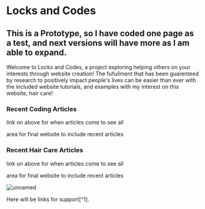 # Locks and Codes

## This is a Prototype, so I have coded one page as a test, and next versions will have more as I am able to expand.

Welcome to Locks and Codes, a project exploring helping others on your interests through website creation! The fufuilment that has been guarenteed by research to positively impact people's lives can be easier than ever with the included website tutorials, and examples with my interest on this website, hair care! 

### Recent Coding Articles

link on above for when articles come to see all

area for final website to include recent articles

### Recent Hair Care Articles

link on above for when articles come to see all

area for final website to include recent articles

![unnamed](https://user-images.githubusercontent.com/99847445/154379204-222d2fe6-0842-4a71-8fc3-6a9c9ed5f30a.png)

Here will be links for support[^1].
